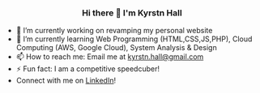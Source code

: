 <h3 align="center">
  Hi there 👋 I'm Kyrstn Hall
</h3>

- 🔭 I’m currently working on revamping my personal website
- 🌱 I’m currently learning Web Programming (HTML,CSS,JS,PHP), Cloud Computing (AWS, Google Cloud), System Analysis & Design
- 📫 How to reach me: Email me at kyrstn.hall@gmail.com
- ⚡ Fun fact: I am a competitive speedcuber! 
- Connect with me on [LinkedIn](https://www.linkedin.com/in/kyrstnhall/)!


<!--
**asiandallas/asiandallas** is a ✨ _special_ ✨ repository because its `README.md` (this file) appears on your GitHub profile.

Here are some ideas to get you started:

- 🔭 I’m currently working on ...
- 🌱 I’m currently learning ...
- 👯 I’m looking to collaborate on ...
- 🤔 I’m looking for help with ...
- 💬 Ask me about ...
- 📫 How to reach me: ...
- 😄 Pronouns: ...
- ⚡ Fun fact: ...
-->
